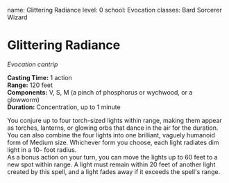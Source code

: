 name: Glittering Radiance
level: 0
school: Evocation
classes: Bard
         Sorcerer
         Wizard

# Glittering Radiance 
_Evocation cantrip_ 

**Casting Time:** 1 action    
**Range:** 120 feet    
**Components:** V, S, M (a pinch of phosphorus or wychwood, or a glowworm)    
**Duration:** Concentration, up to 1 minute 

You conjure up to four torch-sized lights within range, making them appear as torches, lanterns, or glowing orbs that dance in the air for the duration. You can also combine the four lights into one brilliant, vaguely humanoid form of Medium size. Whichever form you choose, each light radiates dim light in a 10- foot radius.    
As a bonus action on your turn, you can move the lights up to 60 feet to a new spot within range. A light must remain within 20 feet of another light created by this spell, and a light fades away if it exceeds the spell's range.